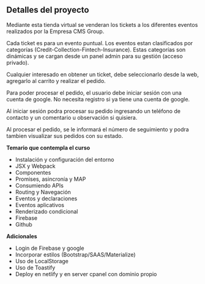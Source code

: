 ## Detalles del proyecto

Mediante esta tienda virtual se venderan los tickets a los diferentes eventos realizados por la Empresa CMS Group.

Cada ticket es para un evento puntual. Los eventos estan clasificados por categorías (Credit-Collection-Fintech-Insurance). Estas categorías son dinámicas y se cargan desde un panel admin para su gestión (acceso privado).

Cualquier interesado en obtener un ticket, debe seleccionarlo desde la web, agregarlo al carrito y realizar el pedido.

Para poder procesar el pedido, el usuario debe iniciar sesión con una cuenta de google. No necesita registro si ya tiene una cuenta de google.

Al iniciar sesión podra procesar su pedido ingresando un teléfono de contacto y un comentario u observación si quisiera.

Al procesar el pedido, se le informará el número de seguimiento y podra tambien visualizar sus pedidos con su estado.

**Temario que contempla el curso**

- Instalación y configuración del entorno
- JSX y Webpack
- Componentes
- Promises, asincronía y MAP
- Consumiendo APIs
- Routing y Navegación
- Eventos y declaraciones
- Eventos aplicativos
- Renderizado condicional
- Firebase
- Github

**Adicionales**

- Login de Firebase y google
- Incorporar estilos (Bootstrap/SAAS/Materialize)
- Uso de LocalStorage
- Uso de Toastify
- Deploy en netlify y en server cpanel con dominio propio


